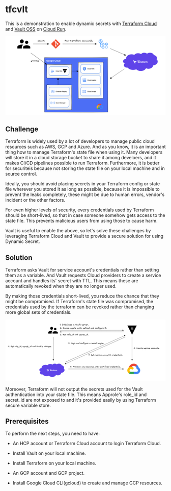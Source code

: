 # tfcvlt
This is a demonstration to enable dynamic secrets with [Terraform Cloud](https://cloud.hashicorp.com/products/terraform) and [Vault OSS](https://www.vaultproject.io/) on [Cloud Run](https://cloud.google.com/run).

![Architecture Overview](src/architecture-overview.png)

## Challenge
Terraform is widely used by a lot of developers to manage public cloud resources such as AWS, GCP and Azure.
And as you know, it is an important thing how to manage Terraform's state file when using it.
Many developers will store it in a cloud storage bucket to share it among develoers, and it makes CI/CD pipelines possible to run Terraform.
Furthermore, it is better for securiteis because not storing the state file on your local machine and in source control.

Ideally, you should avoid placing secrets in your Terraform config or state file wherever you stored it as long as possible,
because it is impossible to prevent the leaks completely, these might be due to human errors, vendor's incident or the other factors.
 
For even higher levels of security, every credentials used by Terraform should be short-lived, so that in case someone somehow gets access to the state file.
This prevents malicious users from using those to cause harm.

Vault is useful to enable the above, so let's solve these challenges by leveraging Terraform Cloud and Vault to provide a secure solution for using Dynamic Secret.


## Solution
Terraform asks Vault for service account's credentials rather than setting them as a variable.
And Vault requests Cloud providers to create a service account and handles its' secret with TTL.
This means these are automatically revoked when they are no longer used.

By making those credentials short-lived, you reduce the chance that they might be compromised.
If Terraform's state file was compromised, the credentials used by the terraform can be revoked rather than changing more global sets of credentials.

![Dynamic Secret Flow](src/dynamic-secret.png)

Moreover, Terraform will not output the secrets used for the Vault authentication into your state file.
This means Approle's role_id and secret_id are not exposed to and it's provided easily by using Terraform secure variable store.


## Prerequisites
To perform the next steps, you need to have:

* An HCP account or Terraform Cloud account to login Terraform Cloud.

* Install Vault on your local machine.

* Install Terraform on your local machine.

* An GCP account and GCP project.

* Install Google Cloud CLI(gcloud) to create and manage GCP resources.
